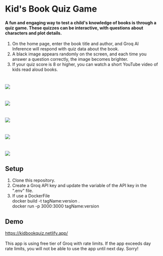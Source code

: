 # Kid's Book Quiz Game
#### A fun and engaging way to test a child's knowledge of books is through a quiz game. These quizzes can be interactive, with questions about characters and plot details.
1. On the home page, enter the book title and author, and Groq AI Inference will respond with quiz data about the book.
2. A black image appears randomly on the screen, and each time you answer a question correctly, the image becomes brighter.
3. If your quiz score is 8 or higher, you can watch a short YouTube video of kids read aloud books.

#
<img src="https://github.com/younghye/book-quiz/blob/master/public/assets/images/README/home.png"/>

#
<img src="https://github.com/younghye/book-quiz/blob/master/public/assets/images/README/quiz1.png"/>

#
<img src="https://github.com/younghye/book-quiz/blob/master/public/assets/images/README/quiz2.png"/>

#
<img src="https://github.com/younghye/book-quiz/blob/master/public/assets/images/README/score.png"/>

#
<img src="https://github.com/younghye/book-quiz/blob/master/public/assets/images/README/video.png"/>

## Setup
1. Clone this repository. <br />
2. Create a Groq API key and update the variable of the API key in the ".env" file.
3. If use a DockerFile <br />
  docker build -t tagName:version .<br />
  docker run -p 3000:3000 tagName:version

## Demo
https://kidbookquiz.netlify.app/<br /><br />
This app is using free tier of Groq with rate limits. If the app exceeds day rate limits, you will not be able to use the app until next day. Sorry!




